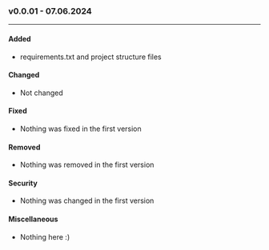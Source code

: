 <a name="v1"></a>
### v0.0.01 - 07.06.2024
-------------------------------------

#### Added

* requirements.txt and project structure files

#### Changed

* Not changed

#### Fixed

* Nothing was fixed in the first version

#### Removed

* Nothing was removed in the first version

#### Security

* Nothing was changed in the first version

#### Miscellaneous

* Nothing here :)
